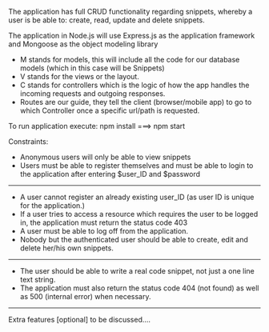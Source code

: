 The application has full CRUD functionality regarding snippets, whereby a user is be able to:
    create, read, update and delete snippets.

The application in Node.js will use Express.js as the application framework and Mongoose as the object modeling library

+ M stands for models, this will include all the code for our database models (which in this case will be Snippets)
+ V stands for the views or the layout. 
+ C stands for controllers which is the logic of how the app handles the incoming requests and outgoing responses. 
+ Routes are our guide, they tell the client (browser/mobile app) to go to which Controller once a specific url/path is requested.


To run application execute: npm install ===>  npm start

Constraints:
   + Anonymous users will only be able to view snippets
   + Users must be able to register themselves and must be able to login to the application after entering $user_ID and $password
----------------------------------------------------------------------------------------------------------------
   + A user cannot register an already existing user_ID (as user ID is unique for the application.)
   + If a user tries to access a resource which requires the user to be logged in, the application must return the status code 403
   + A user must be able to log off from the application.
   + Nobody but the authenticated user should be able to create, edit and delete her/his own snippets.
----------------------------------------------------------------------------------------------------------------
+ The user should be able to write a real code snippet, not just a one line text string.
+ The application must also return the status code 404 (not found) as well as 500 (internal error) when necessary.
----------------------------------------------------------------------------------------------------------------
Extra features [optional] to be discussed....

